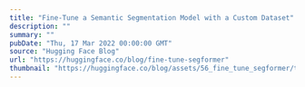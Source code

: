 ```yaml
---
title: "Fine-Tune a Semantic Segmentation Model with a Custom Dataset"
description: ""
summary: ""
pubDate: "Thu, 17 Mar 2022 00:00:00 GMT"
source: "Hugging Face Blog"
url: "https://huggingface.co/blog/fine-tune-segformer"
thumbnail: "https://huggingface.co/blog/assets/56_fine_tune_segformer/thumb.png"
---
```


